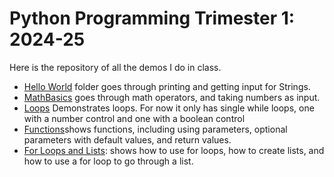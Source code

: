 # Python Programming Trimester 1: 2024-25
Here is the repository of all the demos I do in class.  

- [Hello World](HelloWorld) folder goes through printing and getting input for Strings.
- [MathBasics](MathBasics) goes through math operators, and taking numbers as input.
- [Loops](Loops) Demonstrates loops.  For now it only has single while loops, one with a number control and one with a boolean control
- [Functions](Functions)shows functions, including using parameters, optional parameters with default values, and return values.
- [For Loops and Lists](Loops/DemoForLoop.py): shows how to use for loops, how to create lists, and how to use a for loop to go through a list.